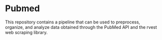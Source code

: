 # Pubmed
 This repository contains a pipeline that can be used to preprocess, organize, and analyze data obtained through the PubMed API and the rvest web scraping library.
